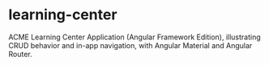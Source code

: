 # learning-center
ACME Learning Center Application (Angular Framework Edition), illustrating CRUD behavior and in-app navigation, with Angular Material and Angular Router.
